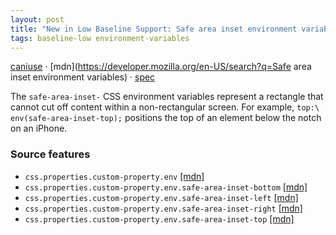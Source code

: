```yaml
---
layout: post
title: "New in Low Baseline Support: Safe area inset environment variables"
tags: baseline-low environment-variables
---
```


[caniuse](https://caniuse.com/?search=safe-area-inset) · [mdn](https://developer.mozilla.org/en-US/search?q=Safe area inset environment variables) · [spec](https://drafts.csswg.org/css-env-1/#safe-area-insets)

The `safe-area-inset-` CSS environment variables represent a rectangle that cannot cut off content within a non-rectangular screen. For example, `top:\ env(safe-area-inset-top);` positions the top of an element below the notch on an iPhone.

### Source features

- ``css.properties.custom-property.env`` [[mdn]](https://developer.mozilla.org/en-US/search?q=css.properties.custom-property.env)
- ``css.properties.custom-property.env.safe-area-inset-bottom`` [[mdn]](https://developer.mozilla.org/en-US/search?q=css.properties.custom-property.env.safe-area-inset-bottom)
- ``css.properties.custom-property.env.safe-area-inset-left`` [[mdn]](https://developer.mozilla.org/en-US/search?q=css.properties.custom-property.env.safe-area-inset-left)
- ``css.properties.custom-property.env.safe-area-inset-right`` [[mdn]](https://developer.mozilla.org/en-US/search?q=css.properties.custom-property.env.safe-area-inset-right)
- ``css.properties.custom-property.env.safe-area-inset-top`` [[mdn]](https://developer.mozilla.org/en-US/search?q=css.properties.custom-property.env.safe-area-inset-top)
